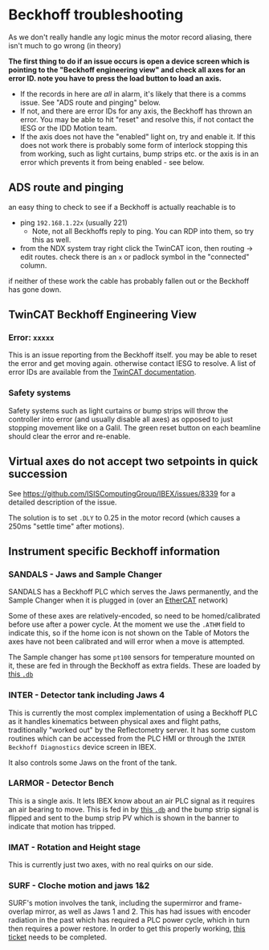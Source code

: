 # Beckhoff troubleshooting

As we don't really handle any logic minus the motor record aliasing, there isn't much to go wrong (in theory) 

**The first thing to do if an issue occurs is open a device screen which is pointing to the "Beckhoff engineering view" and check all axes for an error ID. note you have to press the load button to load an axis.**
- If the records in here are _all_ in alarm, it's likely that there is a comms issue. See "ADS route and pinging" below. 
- If not, and there are error IDs for any axis, the Beckhoff has thrown an error. You may be able to hit "reset" and resolve this, if not contact the IESG or the IDD Motion team. 
- If the axis does not have the "enabled" light on, try and enable it. If this does not work there is probably some form of interlock stopping this from working, such as light curtains, bump strips etc. or the axis is in an error which prevents it from being enabled - see below.

## ADS route and pinging
an easy thing to check to see if a Beckhoff is actually reachable is to
- ping `192.168.1.22x` (usually 221)
  * Note, not all Beckhoffs reply to ping. You can RDP into them, so try this as well.
- from the NDX system tray right click the TwinCAT icon, then routing -> edit routes. check there is an `x` or padlock symbol in the "connected" column. 

if neither of these work the cable has probably fallen out or the Beckhoff has gone down. 

## TwinCAT Beckhoff Engineering View

### Error: `xxxxx`
This is an issue reporting from the Beckhoff itself. you may be able to reset the error and get moving again. otherwise contact IESG to resolve. A list of error IDs are available from the [TwinCAT documentation](https://infosys.beckhoff.com/english.php?content=../content/1033/tcdiagnostics/513122571.html&id=3090135020933951410). 

### Safety systems
Safety systems such as light curtains or bump strips will throw the controller into error (and usually disable all axes) as opposed to just stopping movement like on a Galil. The green reset button on each beamline should clear the error and re-enable. 

## Virtual axes do not accept two setpoints in quick succession

See https://github.com/ISISComputingGroup/IBEX/issues/8339 for a detailed description of the issue.

The solution is to set `.DLY` to 0.25 in the motor record (which causes a 250ms "settle time" after motions).

## Instrument specific Beckhoff information

### SANDALS - Jaws and Sample Changer

SANDALS has a Beckhoff PLC which serves the Jaws permanently, and the Sample Changer when it is plugged in (over an [EtherCAT](https://en.wikipedia.org/wiki/EtherCAT) network)

Some of these axes are relatively-encoded, so need to be homed/calibrated before use after a power cycle. At the moment we use the `.ATHM` field to indicate this, so if the home icon is not shown on the Table of Motors the axes have not been calibrated and will error when a move is attempted.

The Sample changer has some `pt100` sensors for temperature mounted on it, these are fed in through the Beckhoff as extra fields. These are loaded by [this `.db`](https://github.com/ISISComputingGroup/EPICS-motorExtensions/blob/master/sandalsSampleChangerApp/Db/sandals_sample_changer_beckhoff_extras.substitutions)

### INTER - Detector tank including Jaws 4

This is currently the most complex implementation of using a Beckhoff PLC as it handles kinematics between physical axes and flight paths, traditionally "worked out" by the Reflectometry server. It has some custom routines which can be accessed from the PLC HMI or through the `INTER Beckhoff Diagnostics` device screen in IBEX.

It also controls some Jaws on the front of the tank. 

### LARMOR - Detector Bench

This is a single axis. It lets IBEX know about an air PLC signal as it requires an air bearing to move. This is fed in by [this `.db`](https://github.com/ISISComputingGroup/EPICS-motorExtensions/blob/master/larmorBeckhoffExtrasApp/Db/larmor_beckhoff_extras.substitutions) and the bump strip signal is flipped and sent to the bump strip PV which is shown in the banner to indicate that motion has tripped.

### IMAT - Rotation and Height stage

This is currently just two axes, with no real quirks on our side. 

### SURF - Cloche motion and jaws 1&2

SURF's motion involves the tank, including the supermirror and frame-overlap mirror, as well as Jaws 1 and 2. This has had issues with encoder radiation in the past which has required a PLC power cycle, which in turn then requires a power restore. In order to get this properly working, [this ticket](https://github.com/ISISComputingGroup/IBEX/issues/8464) needs to be completed.

